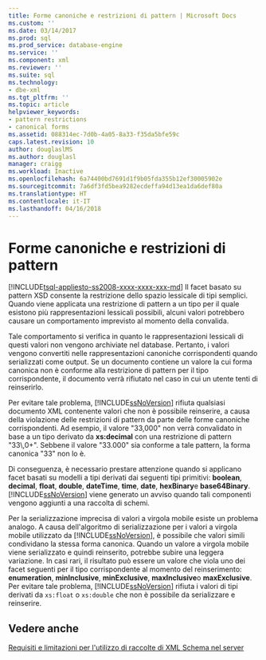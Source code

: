 ```yaml
---
title: Forme canoniche e restrizioni di pattern | Microsoft Docs
ms.custom: ''
ms.date: 03/14/2017
ms.prod: sql
ms.prod_service: database-engine
ms.service: ''
ms.component: xml
ms.reviewer: ''
ms.suite: sql
ms.technology:
- dbe-xml
ms.tgt_pltfrm: ''
ms.topic: article
helpviewer_keywords:
- pattern restrictions
- canonical forms
ms.assetid: 088314ec-7d0b-4a05-8a33-f35da5bfe59c
caps.latest.revision: 10
author: douglaslMS
ms.author: douglasl
manager: craigg
ms.workload: Inactive
ms.openlocfilehash: 6a74400bd7691d1f9b05fda355b12ef30005902e
ms.sourcegitcommit: 7a6df3fd5bea9282ecdeffa94d13ea1da6def80a
ms.translationtype: HT
ms.contentlocale: it-IT
ms.lasthandoff: 04/16/2018
---
```

# <a name="canonical-forms-and-pattern-restrictions"></a>Forme canoniche e restrizioni di pattern
[!INCLUDE[tsql-appliesto-ss2008-xxxx-xxxx-xxx-md](../../includes/tsql-appliesto-ss2008-xxxx-xxxx-xxx-md.md)]
  Il facet basato su pattern XSD consente la restrizione dello spazio lessicale di tipi semplici. Quando viene applicata una restrizione di pattern a un tipo per il quale esistono più rappresentazioni lessicali possibili, alcuni valori potrebbero causare un comportamento imprevisto al momento della convalida.  
  
 Tale comportamento si verifica in quanto le rappresentazioni lessicali di questi valori non vengono archiviate nel database. Pertanto, i valori vengono convertiti nelle rappresentazioni canoniche corrispondenti quando serializzati come output. Se un documento contiene un valore la cui forma canonica non è conforme alla restrizione di pattern per il tipo corrispondente, il documento verrà rifiutato nel caso in cui un utente tenti di reinserirlo.  
  
 Per evitare tale problema, [!INCLUDE[ssNoVersion](../../includes/ssnoversion-md.md)] rifiuta qualsiasi documento XML contenente valori che non è possibile reinserire, a causa della violazione delle restrizioni di pattern da parte delle forme canoniche corrispondenti. Ad esempio, il valore "33,000" non verrà convalidato in base a un tipo derivato da **xs:decimal** con una restrizione di pattern "33\\,0+". Sebbene il valore "33.000" sia conforme a tale pattern, la forma canonica "33" non lo è.  
  
 Di conseguenza, è necessario prestare attenzione quando si applicano facet basati su modelli a tipi derivati dai seguenti tipi primitivi: **boolean**, **decimal**, **float**, **double**, **dateTime**, **time**, **date**, **hexBinary**e **base64Binary**. [!INCLUDE[ssNoVersion](../../includes/ssnoversion-md.md)] viene generato un avviso quando tali componenti vengono aggiunti a una raccolta di schemi.  
  
 Per la serializzazione imprecisa di valori a virgola mobile esiste un problema analogo. A causa dell'algoritmo di serializzazione per i valori a virgola mobile utilizzato da [!INCLUDE[ssNoVersion](../../includes/ssnoversion-md.md)], è possibile che valori simili condividano la stessa forma canonica. Quando un valore a virgola mobile viene serializzato e quindi reinserito, potrebbe subire una leggera variazione. In casi rari, il risultato può essere un valore che viola uno dei facet seguenti per il tipo corrispondente al momento del reinserimento: **enumeration**, **minInclusive**, **minExclusive**, **maxInclusive**o **maxExclusive**. Per evitare tale problema, [!INCLUDE[ssNoVersion](../../includes/ssnoversion-md.md)] rifiuta i valori di tipi derivati da `xs:float` o `xs:double` che non è possibile da serializzare e reinserire.  
  
## <a name="see-also"></a>Vedere anche  
 [Requisiti e limitazioni per l'utilizzo di raccolte di XML Schema nel server](../../relational-databases/xml/requirements-and-limitations-for-xml-schema-collections-on-the-server.md)  
  
  
